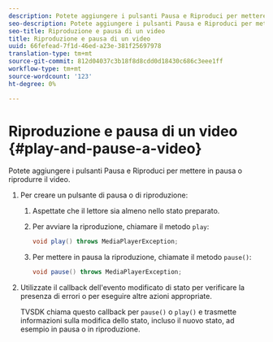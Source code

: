 ```yaml
---
description: Potete aggiungere i pulsanti Pausa e Riproduci per mettere in pausa o riprodurre il video.
seo-description: Potete aggiungere i pulsanti Pausa e Riproduci per mettere in pausa o riprodurre il video.
seo-title: Riproduzione e pausa di un video
title: Riproduzione e pausa di un video
uuid: 66fefead-7f1d-46ed-a23e-381f25697978
translation-type: tm+mt
source-git-commit: 812d04037c3b18f8d8cdd0d18430c686c3eee1ff
workflow-type: tm+mt
source-wordcount: '123'
ht-degree: 0%

---
```



# Riproduzione e pausa di un video {#play-and-pause-a-video}

Potete aggiungere i pulsanti Pausa e Riproduci per mettere in pausa o riprodurre il video.

1. Per creare un pulsante di pausa o di riproduzione:
   1. Aspettate che il lettore sia almeno nello stato preparato.
   1. Per avviare la riproduzione, chiamare il metodo `play`:

      ```java
      void play() throws MediaPlayerException;
      ```

   1. Per mettere in pausa la riproduzione, chiamate il metodo `pause()`:

      ```java
      void pause() throws MediaPlayerException;
      ```

1. Utilizzate il callback dell&#39;evento modificato di stato per verificare la presenza di errori o per eseguire altre azioni appropriate.

   TVSDK chiama questo callback per `pause()` o `play()` e trasmette informazioni sulla modifica dello stato, incluso il nuovo stato, ad esempio in pausa o in riproduzione.

